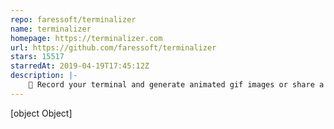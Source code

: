 ```yaml
---
repo: faressoft/terminalizer
name: terminalizer
homepage: https://terminalizer.com
url: https://github.com/faressoft/terminalizer
stars: 15517
starredAt: 2019-04-19T17:45:12Z
description: |-
    🦄 Record your terminal and generate animated gif images or share a web player
---
```


[object Object]

